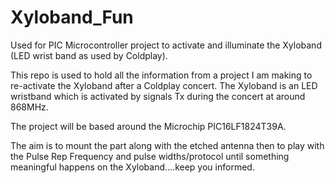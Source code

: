 # Xyloband_Fun
Used for PIC Microcontroller project to activate and illuminate the Xyloband (LED wrist band as used by Coldplay).

This repo is used to hold all the information from a project I am making to re-activate the Xyloband after a Coldplay concert. The Xyloband is an LED wristband which is activated by signals Tx during the concert at around 868MHz.

The project will be based around the Microchip PIC16LF1824T39A.

The aim is to mount the part along with the etched antenna then to play with the Pulse Rep Frequency and pulse widths/protocol until something meaningful happens on the Xyloband....keep you informed.
